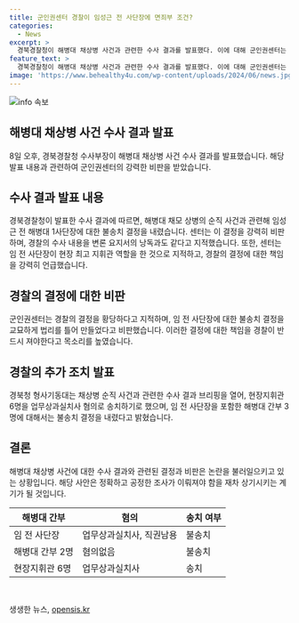 ```yaml
---
title: 군인권센터 경찰이 임성근 전 사단장에 면죄부 조건?
categories:
  - News
excerpt: >
  경북경찰청이 해병대 채상병 사건과 관련한 수사 결과를 발표했다. 이에 대해 군인권센터는 경북청의 결정을 강력히 비판하며, 임 전 사단장의 행동을 사실상 범죄로 보아야 한다고 주장했다. 센터는 경찰의 결정을 규탄하며, 현장지휘관 등 6명을 업무상 과실치사 혐의로 송치하기로 했다고 발표했다. 그러나 임 전 사단장은 혐의없음으로 결정되었으며, 해병대 간부 2명도 마찬가지로 불송치 결정을 내렸다.
feature_text: >
  경북경찰청이 해병대 채상병 사건과 관련한 수사 결과를 발표했다. 이에 대해 군인권센터는 경북청의 결정을 강력히 비판하며, 임 전 사단장의 행동을 사실상 범죄로 보아야 한다고 주장했다. 센터는 경찰의 결정을 규탄하며, 현장지휘관 등 6명을 업무상 과실치사 혐의로 송치하기로 했다고 발표했다. 그러나 임 전 사단장은 혐의없음으로 결정되었으며, 해병대 간부 2명도 마찬가지로 불송치 결정을 내렸다.
image: 'https://www.behealthy4u.com/wp-content/uploads/2024/06/news.jpg'
---
```


<p><img src="https://www.behealthy4u.com/wp-content/uploads/2024/06/news.jpg" alt="info 속보" /></p>

<h2 data-ke-size="size26">해병대 채상병 사건 수사 결과 발표</h2>

<p data-ke-size="size16">8일 오후, 경북경찰청 수사부장이 해병대 채상병 사건 수사 결과를 발표했습니다. 해당 발표 내용과 관련하여 군인권센터의 강력한 비판을 받았습니다.</p>

<h2 data-ke-size="size24">수사 결과 발표 내용</h2>

<p data-ke-size="size16">경북경찰청이 발표한 수사 결과에 따르면, 해병대 채모 상병의 순직 사건과 관련해 임성근 전 해병대 1사단장에 대한 불송치 결정을 내렸습니다. 센터는 이 결정을 강력히 비판하며, 경찰의 수사 내용을 변론 요지서의 낭독과도 같다고 지적했습니다. 또한, 센터는 임 전 사단장이 현장 최고 지휘관 역할을 한 것으로 지적하고, 경찰의 결정에 대한 책임을 강력히 언급했습니다.</p>

<h2 data-ke-size="size24">경찰의 결정에 대한 비판</h2>

<p data-ke-size="size16">군인권센터는 경찰의 결정을 황당하다고 지적하며, 임 전 사단장에 대한 불송치 결정을 교묘하게 법리를 틀어 만들었다고 비판했습니다. 이러한 결정에 대한 책임을 경찰이 반드시 져야한다고 목소리를 높였습니다.</p>

<h2 data-ke-size="size24">경찰의 추가 조치 발표</h2>

<p data-ke-size="size16">경북청 형사기동대는 채상병 순직 사건과 관련한 수사 결과 브리핑을 열어, 현장지휘관 6명을 업무상과실치사 혐의로 송치하기로 했으며, 임 전 사단장을 포함한 해병대 간부 3명에 대해서는 불송치 결정을 내렸다고 밝혔습니다.</p>

<h2 data-ke-size="size24">결론</h2>

<p data-ke-size="size16">해병대 채상병 사건에 대한 수사 결과와 관련된 결정과 비판은 논란을 불러일으키고 있는 상황입니다. 해당 사안은 정확하고 공정한 조사가 이뤄져야 함을 재차 상기시키는 계기가 될 것입니다.</p>

<table>
<thead>
<tr>
<th><b>해병대 간부</b></th>
<th><b>혐의</b></th>
<th><b>송치 여부</b></th>
</tr>
</thead>
<tbody>
<tr>
<td>임 전 사단장</td>
<td>업무상과실치사, 직권남용</td>
<td>불송치</td>
</tr>
<tr>
<td>해병대 간부 2명</td>
<td>혐의없음</td>
<td>불송치</td>
</tr>
<tr>
<td>현장지휘관 6명</td>
<td>업무상과실치사</td>
<td>송치</td>
</tr>
</tbody>
</table>

<p data-ke-size="size16">&nbsp;</p>
생생한 뉴스, <a href="https://opensis.kr" rel="dofollow">opensis.kr</a>


